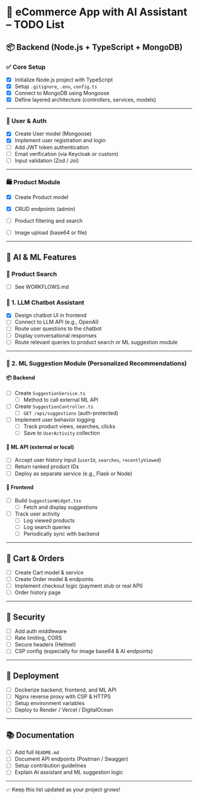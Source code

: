 # 🛒 eCommerce App with AI Assistant – TODO List

## 📦 Backend (Node.js + TypeScript + MongoDB)

### ✅ Core Setup
- [x] Initialize Node.js project with TypeScript
- [x] Setup `.gitignore`, `.env`, `config.ts`
- [x] Connect to MongoDB using Mongoose
- [x] Define layered architecture (controllers, services, models)

---

### 👤 User & Auth
- [x] Create User model (Mongoose)
- [x] Implement user registration and login
- [ ] Add JWT token authentication
- [ ] Email verification (via Keycloak or custom)
- [ ] Input validation (Zod / Joi)

---

### 🛍️ Product Module
- [x] Create Product model
- [x] CRUD endpoints (admin)
- [ ] Product filtering and search
- [ ] Image upload (base64 or file)


---

## 🧠 AI & ML Features

### 🤖 Product Search
- [ ] See WORKFLOWS.md

### 🤖 1. LLM Chatbot Assistant
- [x] Design chatbot UI in frontend
- [ ] Connect to LLM API (e.g., OpenAI)
- [ ] Route user questions to the chatbot
- [ ] Display conversational responses
- [ ] Route relevant queries to product search or ML suggestion module

---

### 🧠 2. ML Suggestion Module (Personalized Recommendations)

#### 📦 Backend
- [ ] Create `SuggestionService.ts`
  - [ ] Method to call external ML API
- [ ] Create `SuggestionController.ts`
  - [ ] `GET /api/suggestions` (auth-protected)
- [ ] Implement user behavior logging
  - [ ] Track product views, searches, clicks
  - [ ] Save to `UserActivity` collection

#### 🤖 ML API (external or local)
- [ ] Accept user history input (`userId`, `searches`, `recentlyViewed`)
- [ ] Return ranked product IDs
- [ ] Deploy as separate service (e.g., Flask or Node)

#### 🎨 Frontend
- [ ] Build `SuggestionWidget.tsx`
  - [ ] Fetch and display suggestions
- [ ] Track user activity
  - [ ] Log viewed products
  - [ ] Log search queries
  - [ ] Periodically sync with backend

---

## 🛒 Cart & Orders
- [ ] Create Cart model & service
- [ ] Create Order model & endpoints
- [ ] Implement checkout logic (payment stub or real API)
- [ ] Order history page

---

## 🔐 Security
- [ ] Add auth middleware
- [ ] Rate limiting, CORS
- [ ] Secure headers (Helmet)
- [ ] CSP config (especially for image base64 & AI endpoints)

---

## 🚀 Deployment
- [ ] Dockerize backend, frontend, and ML API
- [ ] Nginx reverse proxy with CSP & HTTPS
- [ ] Setup environment variables
- [ ] Deploy to Render / Vercel / DigitalOcean

---

## 📚 Documentation
- [ ] Add full `README.md`
- [ ] Document API endpoints (Postman / Swagger)
- [ ] Setup contribution guidelines
- [ ] Explain AI assistant and ML suggestion logic

---

✅ Keep this list updated as your project grows!

